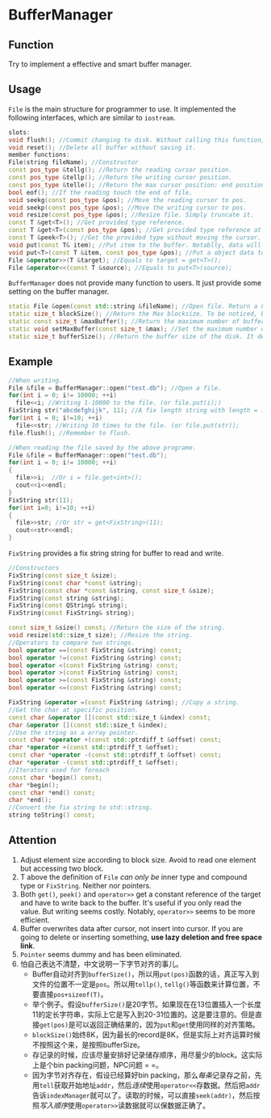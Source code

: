 # BufferManager

## Function

Try to implement a effective and smart buffer manager. 

## Usage

`File` is the main structure for programmer to use. It implemented the following interfaces, which are similar to `iostream`.

```C++
slots:
void flush(); //Commit changing to disk. Without calling this function, changing will lost.
void reset(); //Delete all buffer without saving it.
member functions:
File(string fileName); //Constructor
const pos_type &tellg(); //Return the reading cursor position.
const pos_type &tellp(); //Return the writing cursor position.
const pos_type &telle(); //Return the max cursor position: end position.
bool eof(); //If the reading touch the end of file.
void seekg(const pos_type &pos); //Move the reading cursor to pos.
void seekp(const pos_type &pos); //Move the writing cursor to pos.
void resize(const pos_type &pos); //Resize file. Simply truncate it.
const T &get<T>(); //Get provided type reference.
const T &get<T>(const pos_type &pos); //Get provided type reference at pos, but not changing the cursor.
const T &peek<T>(); //Get the provided type without moving the cursor.
void put(const T& item); //Put item to the buffer. Notablly, data will be overwritten at the cursor instead of appending.
void put<T>(const T &item, const pos_type &pos); //Put a object data to the buff at pos.
File &operator>>(T &target); //Equals to target = get<T>();
File &operator<<(const T &source); //Equals to put<T>(source);
```
`BufferManager` does not provide many function to users. It just provide some setting on the buffer manager.

```C++
static File &open(const std::string &fileName); //Open file. Return a File object. This is the only way to create file object.
static size_t blockSize(); //Return the Max blocksize. To be noticed, blocksize is different to buffersize.
static const size_t &maxBuffer(); //Return the maximum number of buffers. In fact it's never used...
static void setMaxBuffer(const size_t &max); //Set the maximum number of buffers. Default to be  200000.
static size_t bufferSize(); //Return the buffer size of the disk. It depends on the hardware.
```

## Example

```C++
//When writing.
File &file = BufferManager::open("test.db"); //Open a file.
for(int i = 0; i!= 10000; ++i)
  file<<i; //Writing 1-10000 to the file. (or file.put(i);)
FixString str("abcdefghijk", 11); //A fix length string with length = 11
for(int i = 0; i!=10; ++i)
  file<<str; //Writing 10 times to the file. (or file.put(str));
file.flush(); //Remember to flush.

//When reading the file saved by the above programe.
File &file = BufferManager::open("test.db");
for(int i = 0; i!= 10000; ++i)
{
  file>>i;  //Or i = file.get<int>();
  cout<<i<<endl;
}
FixString str(11);
for(int i=0; i!=10; ++i)
{
  file>>str; //Or str = get<FixString>(11);
  cout<<str<<endl;
}
```
`FixString` provides a fix string string for buffer to read and write.

```C++
//Constructors
FixString(const size_t &size);
FixString(const char *const &string);
FixString(const char *const &string, const size_t &size);
FixString(const string &string);
FixString(const QString& string);
FixString(const FixString& string);

const size_t &size() const; //Return the size of the string.
void resize(std::size_t size); //Resize the string.
//Operators to compare two strings.
bool operator ==(const FixString &string) const;
bool operator !=(const FixString &string) const;
bool operator <(const FixString &string) const;
bool operator >(const FixString &string) const;
bool operator >=(const FixString &string) const;
bool operator <=(const FixString &string) const;

FixString &operator =(const FixString &string); //Copy a string.
//Get the char at specific position.
const char &operator [](const std::size_t &index) const;
char &operator [](const std::size_t &index);
//Use the string as a array pointer.
const char *operator +(const std::ptrdiff_t &offset) const;
char *operator +(const std::ptrdiff_t &offset);
const char *operator -(const std::ptrdiff_t &offset) const;
char *operator -(const std::ptrdiff_t &offset);
//Iterators used for foreach
const char *begin() const;
char *begin();
const char *end() const;
char *end();
//Convert the fix string to std::string.
string toString() const;
```

## Attention

1. Adjust element size according to block size. Avoid to read one element but accessing two block.
2. T above the definition of `File` *can only be* inner type and compound type or `FixString`. Neither nor pointers.
3. Both `get()`, `peek()` and `operator>>` get a constant reference of the target and have to write back to the buffer. It's useful if you only read the value. But writing seems costly. Notably, `operator>>` seems to be more efficient.
4. Buffer overwrites data after cursor, not insert into cursor. If you are going to delete or inserting something, **use lazy deletion and free space link**.
5. `Pointer` seems dummy and has been eliminated.
6. 怕自己表达不清楚，中文说明一下字节对齐的事儿。
   - Buffer自动对齐到`bufferSize()`，所以用`put(pos)`函数的话，真正写入到文件的位置不一定是`pos`。所以用`tellp()`, `tellg()`等函数来计算位置，不要直接`pos+sizeof(T)`。
   - 举个例子。假设`bufferSize()`是20字节。如果现在在13位置插入一个长度11的定长字符串，实际上它是写入到20-31位置的。这是要注意的。但是直接`get(pos)`是可以返回正确结果的，因为`put`和`get`使用同样的对齐策略。
   - `blockSize()`始终8K，因为最长的record是8K，但是实际上对齐运算时候不按照这个来，是按照bufferSize。
   - 存记录的时候，应该尽量安排好记录储存顺序，用尽量少的block。这实际上是个bin packing问题，NPC问题 = =。
   - 因为字节对齐存在，假设已经算好bin packing，那么*每条*记录存之前，先用`tell`获取开始地址`addr`，然后*连续*使用`operator<<`存数据。然后把`addr`告诉`indexManager`就可以了。读取的时候，可以直接`seek(addr)`，然后按照*写入顺序*使用`operator>>`读数据就可以保数据正确了。

